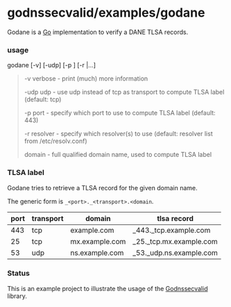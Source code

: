 # godnssecvalid/examples/godane
Godane is a [Go](https://golang.org/) implementation to verify a DANE TLSA records.


### usage

godane [-v] [-udp] [-p <port>] [-r <resolver ip>|...] <domain>

> -v        verbose  - print (much) more information
>
> -udp      udp      - use udp instead of tcp as transport to compute TLSA label (default: tcp)
>
> -p <port> port     - specify which port to use to compute TLSA label (default: 443)
>
> -r <ip>   resolver - specify which resolver(s) to use (default: resolver list from /etc/resolv.conf)
>
> <domain>  domain   - full qualified domain name, used to compute TLSA label

### TLSA label

Godane tries to retrieve a TLSA record for the given domain name.

The generic form is `_<port>._<transport>.<domain`.

port|transport|domain|tlsa record
----|---------|------|-----------
443|tcp|example.com|_443._tcp.example.com
25|tcp|mx.example.com|_25._tcp.mx.example.com
53|udp|ns.example.com|_53._udp.ns.example.com


### Status
This is an example project to illustrate the usage of the [Godnssecvalid](https://github.com/ulrichwisser/godane) library.
